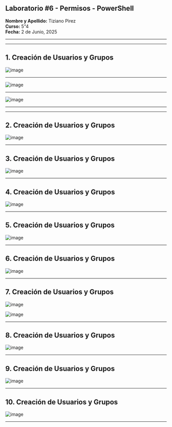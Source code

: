 ## **Laboratorio #6 - Permisos - PowerShell**

**Nombre y Apellido:** Tiziano Pirez  
**Curso:** 5"4  
**Fecha:** 2 de Junio, 2025  

---
---

## **1. Creación de Usuarios y Grupos**
![image](https://github.com/user-attachments/assets/3ba21b67-4b04-4d00-87af-e0caa6f015ec)

---

![image](https://github.com/user-attachments/assets/da7f104b-7afe-4dc5-8f63-e8dab2929c15)

---

![image](https://github.com/user-attachments/assets/8a889cc1-b662-4cde-9a71-a76e0c94feb0)

---
---

## **2. Creación de Usuarios y Grupos**

![image](https://github.com/user-attachments/assets/ca0e199c-3f48-46c7-87bc-8edb27fb4a5c)

---

## **3. Creación de Usuarios y Grupos**

![image](https://github.com/user-attachments/assets/78be71e7-c566-4268-bade-c4f510dd19ab)

---

## **4. Creación de Usuarios y Grupos**


![image](https://github.com/user-attachments/assets/1916cf9c-da04-44c0-8438-94e70f37a37c)

---

## **5. Creación de Usuarios y Grupos**

![image](https://github.com/user-attachments/assets/ed350716-4730-4eda-86de-78920e557963)

---

## **6. Creación de Usuarios y Grupos**

![image](https://github.com/user-attachments/assets/a04e3c92-1222-49e1-a078-7f22e77de170)

---

## **7. Creación de Usuarios y Grupos**

![image](https://github.com/user-attachments/assets/5c019ae3-2161-4305-a549-78b6e225292d)

![image](https://github.com/user-attachments/assets/8787d8fb-4b7b-4335-8f92-b9fba35b57db)

---

## **8. Creación de Usuarios y Grupos** 

![image](https://github.com/user-attachments/assets/fe4c79c2-5a2c-4eec-a94f-65ab0de580fc)

---

## **9. Creación de Usuarios y Grupos**

![image](https://github.com/user-attachments/assets/bea4c546-1ac0-4c70-85f2-5dbf9fea2181)

---

## **10. Creación de Usuarios y Grupos**

![image](https://github.com/user-attachments/assets/0f0a6519-84c1-4982-8601-21b8767f3ee5)

----




